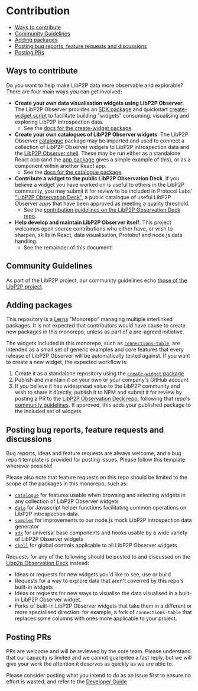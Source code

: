 # Contribution

<!-- MarkdownTOC -->

- [Ways to contribute](#ways-to-contribute)
- [Community Guidelines](#community-guidelines)
- [Adding packages](#adding-packages)
- [Posting bug reports, feature requests and discussions](#posting-bug-reports-feature-requests-and-discussions)
- [Posting PRs](#posting-prs)

<!-- /MarkdownTOC -->

<a id="ways-to-contribute"></a>
## Ways to contribute

Do you want to help make LibP2P data more observable and explorable? There are four main ways you can get involved:

- **Create your own data visualisation widgets using LibP2P Observer**. The LibP2P Observer provides an [SDK package](packages/sdk) and quickstart [create-widget script](packages/create-widget) to facilitate building "widgets" consuming, visualising and exploring LibP2P Introspection data.
  - See the [docs for the create-widget package](packages/create-widget).
- **Create your own catalogues of LibP2P Observer widgets**. The LibP2P Observer [catalogue](packages/catalogue) package may be imported and used to connect a collection of LibP2P Observer widgets to LibP2P introspection data and the [LibP2P Observer shell](packages/shell). These may be run either as a standalone React app (and the [app package](packages/app) gives a simple example of this), or as a component within another React app.
  - See the [docs for the catalogue package](packages/catalogue).
- **Contribute a widget to the public LibP2P Observation Deck**. If you believe a widget you have worked on is useful to others in the LibP2P community, you may submit it for review to be included in Protocol Labs' ["LibP2P Observation Deck"](https://github.com/nearform/libp2p-observation-deck/), a public catalogue of useful LibP2P Observer apps that have been approved as meeting a quality threshold.
  - See the [contribution guidelines on the LibP2P Observation Deck repo](https://github.com/nearform/libp2p-observation-deck/contribute.md).
- **Help develop and maintain LibP2P Observer itself**. This project welcomes open source contributions who either have, or wish to sharpen, skills in React, data visualisation, Protobuf and node.js data handling.
  - See the remainder of this document!

<a id="community-guidelines"></a>
## Community Guidelines

As part of the LibP2P project, our community guidelines echo [those of the LibP2P project](https://github.com/libp2p/community/blob/master/CONTRIBUTE.md#community-guidelines).

<a id="adding-packages"></a>
## Adding packages

This repository is a [Lerna](https://github.com/lerna/lerna/) "Monorepo" managing multiple interlinked packages. It is not expected that contributors would have cause to create new packages in this monorepo, unless as part of a pre-agreed initiative.

The widgets included in this monorepo, such as [`connections-table`](packages/connections-table), are intended as a small set of generic examples and core features that every release of LibP2P Observer will be automatically tested against. If you want to create a new widget, the expected workflow is:

 1. Create it as a standalone repository using the [`create-widget` package](packages/create-widget)
 2. Publish and maintain it on your own or your company's GitHub account
 3. If you believe it has widespread value to the LibP2P community and wish to share it directly, publish it to NPM and submit it for review by posting a PR to the [LibP2P Observation Deck repo](https://github.com/nearform/libp2p-observation-deck/), following that repo's [community guidelines](https://github.com/nearform/libp2p-observation-deck/contribute.md). If approved, this adds your published package to the included set of widgets.

<a id="posting-bug-reports-feature-requests-and-discussions"></a>
## Posting bug reports, feature requests and discussions

Bug reports, ideas and feature requests are always welcome, and a bug report template is provided for posting issues. Please follow this template wherever possible!

Please also note that feature requests on this repo should be limited to the scope of the packages in this monorepo, such as:

 - [`catalogue`](packages/catalogue) for features usable when browsing and selecting widgets in any collection of LibP2P Observer widgets
 - [`data`](packages/data) for Javascript helper functions facilitating common operations on LibP2P introspection data.
 - [`samples`](packages/samples) for improvements to our node.js mock LibP2P introspection data generator
 - [`sdk`](packages/sdk) for universal base components and hooks usable by a wide variety of LibP2P Observer widgets
 - [`shell`](packages/shell) for global controls applicable to all LibP2P Observer widgets

Requests for any of the following should be posted to and discussed on the [Libp2p Observation Deck](https://github.com/nearform/libp2p-observation-deck/) instead:

 - Ideas or requests for new widgets you'd like to see, use or build
 - Requests for a way to explore data that aren't coverred by this repo's built-in widgets
 - Ideas or requests for new ways to visualise the data visualised in a built-in LibP2P Observer widget.
- Forks of built-in LibP2P Observer widgets that take them in a different or more specialised direction: for example, a fork of `connections-table` that replaces some columns with ones more applicable to your project.

<a id="posting-prs"></a>
## Posting PRs

PRs are welcome and will be reviewed by the core team. Please understand that our capacity is limited and we cannot guarentee a fast reply, but we will give your work the attention it deserves as quickly as we are able to.

Please consider posting what you intend to do as an issue first to ensure no effort is wasted, and refer to the [Developer Guide](developer-guide.md)
